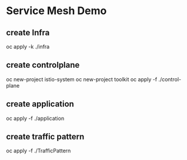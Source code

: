 # Service Mesh Demo
## create Infra
oc apply -k ./infra

## create controlplane

oc new-project istio-system
oc new-project toolkit
oc apply -f ./control-plane

## create application
oc apply -f ./application

## create traffic pattern
oc apply -f ./TrafficPattern